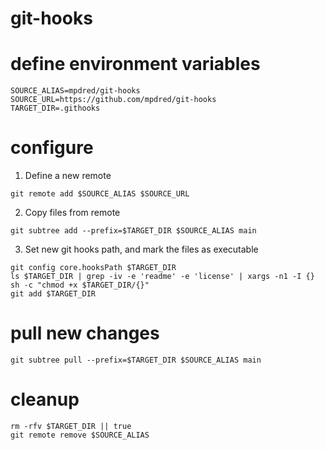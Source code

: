 # git-hooks

# define environment variables
```shell
SOURCE_ALIAS=mpdred/git-hooks
SOURCE_URL=https://github.com/mpdred/git-hooks
TARGET_DIR=.githooks
```

# configure
1. Define a new remote
```shell
git remote add $SOURCE_ALIAS $SOURCE_URL
```

2. Copy files from remote
```shell
git subtree add --prefix=$TARGET_DIR $SOURCE_ALIAS main                                                                                                             
```

3. Set new git hooks path, and mark the files as executable
```shell
git config core.hooksPath $TARGET_DIR
ls $TARGET_DIR | grep -iv -e 'readme' -e 'license' | xargs -n1 -I {} sh -c "chmod +x $TARGET_DIR/{}"
git add $TARGET_DIR
```

# pull new changes
```shell
git subtree pull --prefix=$TARGET_DIR $SOURCE_ALIAS main
```

# cleanup
```shell
rm -rfv $TARGET_DIR || true
git remote remove $SOURCE_ALIAS
```
